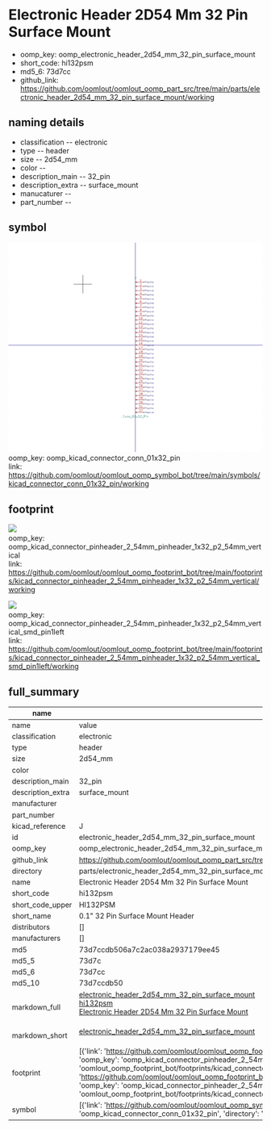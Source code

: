 # Electronic Header 2D54 Mm 32 Pin Surface Mount

  
* oomp_key: oomp_electronic_header_2d54_mm_32_pin_surface_mount 
* short_code: hi132psm
* md5_6: 73d7cc  
* github_link: https://github.com/oomlout/oomlout_oomp_part_src/tree/main/parts/electronic_header_2d54_mm_32_pin_surface_mount/working  
## naming details
* classification -- electronic
* type -- header
* size -- 2d54_mm
* color -- 
* description_main -- 32_pin
* description_extra -- surface_mount
* manucaturer -- 
* part_number -- 



## symbol

![](symbol/0/working/working_600.png)  
oomp_key: oomp_kicad_connector_conn_01x32_pin  
link: https://github.com/oomlout/oomlout_oomp_symbol_bot/tree/main/symbols/kicad_connector_conn_01x32_pin/working  

## footprint

![](footprint/0/working/working_600.png)  
oomp_key: oomp_kicad_connector_pinheader_2_54mm_pinheader_1x32_p2_54mm_vertical  
link: https://github.com/oomlout/oomlout_oomp_footprint_bot/tree/main/footprints/kicad_connector_pinheader_2_54mm_pinheader_1x32_p2_54mm_vertical/working  

![](footprint/0/working/working_600.png)  
oomp_key: oomp_kicad_connector_pinheader_2_54mm_pinheader_1x32_p2_54mm_vertical_smd_pin1left  
link: https://github.com/oomlout/oomlout_oomp_footprint_bot/tree/main/footprints/kicad_connector_pinheader_2_54mm_pinheader_1x32_p2_54mm_vertical_smd_pin1left/working  

## full_summary
| name | value | 
| --- | --- | 
| name | value | 
| classification | electronic | 
| type | header | 
| size | 2d54_mm | 
| color |  | 
| description_main | 32_pin | 
| description_extra | surface_mount | 
| manufacturer |  | 
| part_number |  | 
| kicad_reference | J | 
| id | electronic_header_2d54_mm_32_pin_surface_mount | 
| oomp_key | oomp_electronic_header_2d54_mm_32_pin_surface_mount | 
| github_link | https://github.com/oomlout/oomlout_oomp_part_src/tree/main/parts/electronic_header_2d54_mm_32_pin_surface_mount/working | 
| directory | parts/electronic_header_2d54_mm_32_pin_surface_mount | 
| name | Electronic Header 2D54 Mm 32 Pin Surface Mount | 
| short_code | hi132psm | 
| short_code_upper | HI132PSM | 
| short_name | 0.1" 32 Pin Surface Mount Header | 
| distributors | [] | 
| manufacturers | [] | 
| md5 | 73d7ccdb506a7c2ac038a2937179ee45 | 
| md5_5 | 73d7c | 
| md5_6 | 73d7cc | 
| md5_10 | 73d7ccdb50 | 
| markdown_full | [electronic_header_2d54_mm_32_pin_surface_mount](https://github.com/oomlout/oomlout_oomp_part_src/tree/main/parts/electronic_header_2d54_mm_32_pin_surface_mount/working)<br>[hi132psm](https://github.com/oomlout/oomlout_oomp_part_src/tree/main/parts/electronic_header_2d54_mm_32_pin_surface_mount/working)<br>[Electronic Header 2D54 Mm 32 Pin Surface Mount](https://github.com/oomlout/oomlout_oomp_part_src/tree/main/parts/electronic_header_2d54_mm_32_pin_surface_mount/working)<br><br> | 
| markdown_short | [electronic_header_2d54_mm_32_pin_surface_mount](https://github.com/oomlout/oomlout_oomp_part_src/tree/main/parts/electronic_header_2d54_mm_32_pin_surface_mount/working)<br><br> | 
| footprint | [{'link': 'https://github.com/oomlout/oomlout_oomp_footprint_bot/tree/main/foootprntss/kicad_connector_pinheader_2_54mm_pinheader_1x32_p2_54mm_vertical', 'oomp_key': 'oomp_kicad_connector_pinheader_2_54mm_pinheader_1x32_p2_54mm_vertical', 'directory': 'oomlout_oomp_footprint_bot/footprints/kicad_connector_pinheader_2_54mm_pinheader_1x32_p2_54mm_vertical//working/working.kicad_mod'}, {'link': 'https://github.com/oomlout/oomlout_oomp_footprint_bot/tree/main/foootprntss/kicad_connector_pinheader_2_54mm_pinheader_1x32_p2_54mm_vertical_smd_pin1left', 'oomp_key': 'oomp_kicad_connector_pinheader_2_54mm_pinheader_1x32_p2_54mm_vertical_smd_pin1left', 'directory': 'oomlout_oomp_footprint_bot/footprints/kicad_connector_pinheader_2_54mm_pinheader_1x32_p2_54mm_vertical_smd_pin1left//working/working.kicad_mod'}] | 
| symbol | [{'link': 'https://github.com/oomlout/oomlout_oomp_symbol_bot/tree/main/symbols/kicad_connector_conn_01x32_pin', 'oomp_key': 'oomp_kicad_connector_conn_01x32_pin', 'directory': 'oomlout_oomp_symbol_bot/symbols/kicad_connector_conn_01x32_pin//working/working.kicad_sym'}] | 
